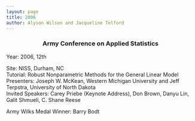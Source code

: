 ```yaml
---
layout: page
title: 2006
author: Alyson Wilson and Jacqueline Telford
---
```

<div align="center"><h3>Army Conference on Applied Statistics</h3></div>

<p>Year: 2006, 12th<br>
			
Site: NISS, Durham, NC<br>
			Tutorial: Robust Nonparametric Methods for the General Linear Model<br>
			Presenters: Joseph W. McKean, Western Michigan University and Jeff
Terpstra, University of North
Dakota<br>
			Invited Speakers: Carey Priebe (Keynote Address), Don Brown, Danyu Lin,
Galit Shmueli, C. Shane Reese<br>
			
Army Wilks Medal Winner: Barry Bodt<br>
		</p>
